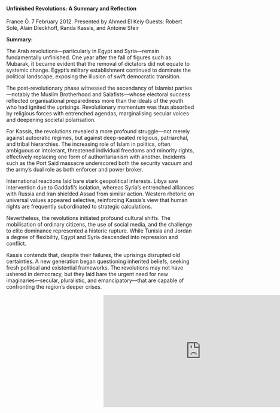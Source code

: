 <h4>Unfinished Revolutions: A Summary and Reflection</h4>

France Ô.
7 February 2012.
Presented by Ahmed El Keiy                                                                                                                     Guests: Robert Solé, Alain Dieckhoff, Randa Kassis, and Antoine Sfeir

<b>Summary:</b>

The Arab revolutions—particularly in Egypt and Syria—remain fundamentally unfinished. One year after the fall of figures such as Mubarak, it became evident that the removal of dictators did not equate to systemic change. Egypt’s military establishment continued to dominate the political landscape, exposing the illusion of swift democratic transition.

The post-revolutionary phase witnessed the ascendancy of Islamist parties—notably the Muslim Brotherhood and Salafists—whose electoral success reflected organisational preparedness more than the ideals of the youth who had ignited the uprisings. Revolutionary momentum was thus absorbed by religious forces with entrenched agendas, marginalising secular voices and deepening societal polarisation.

For Kassis, the revolutions revealed a more profound struggle—not merely against autocratic regimes, but against deep-seated religious, patriarchal, and tribal hierarchies. The increasing role of Islam in politics, often ambiguous or intolerant, threatened individual freedoms and minority rights, effectively replacing one form of authoritarianism with another. Incidents such as the Port Said massacre underscored both the security vacuum and the army’s dual role as both enforcer and power broker.

International reactions laid bare stark geopolitical interests. Libya saw intervention due to Gaddafi’s isolation, whereas Syria’s entrenched alliances with Russia and Iran shielded Assad from similar action. Western rhetoric on universal values appeared selective, reinforcing Kassis’s view that human rights are frequently subordinated to strategic calculations.

Nevertheless, the revolutions initiated profound cultural shifts. The mobilisation of ordinary citizens, the use of social media, and the challenge to elite dominance represented a historic rupture. While Tunisia and Jordan a degree of flexibility, Egypt and Syria descended into repression and conflict.

Kassis contends that, despite their failures, the uprisings disrupted old certainties. A new generation began questioning inherited beliefs, seeking fresh political and existential frameworks. The revolutions may not have ushered in democracy, but they laid bare the urgent need for new imaginaries—secular, pluralistic, and emancipatory—that are capable of confronting the region’s deeper crises.

<p></p>
<center>
<div style="position:relative;width: 520px;height: 300px;"><iframe src="https://iframe.mediadelivery.net/play/455361/18ae59c9-b8f3-49c4-b505-b9418234e980" loading="lazy" style="border:0;position:absolute;top:0;height:100%;width:100%;" allow="accelerometer;gyroscope;autoplay;encrypted-media;picture-in-picture;" allowfullscreen="true"></iframe></div>
</center>  
<p></p>




